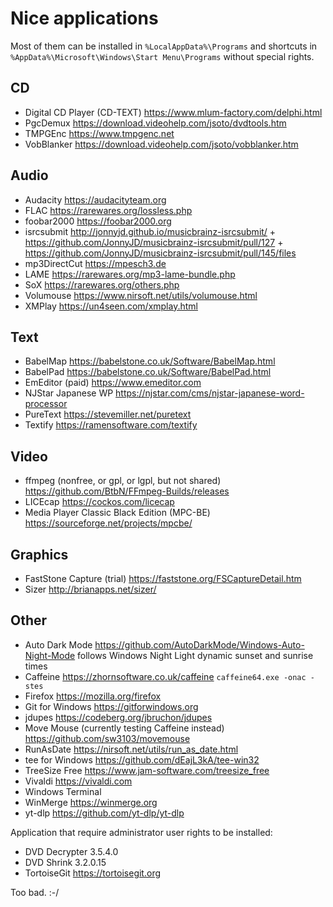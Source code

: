 Nice applications
=================

Most of them can be installed in `%LocalAppData%\Programs` and shortcuts in `%AppData%\Microsoft\Windows\Start Menu\Programs` without special rights.

CD
--

- Digital CD Player (CD-TEXT) https://www.mlum-factory.com/delphi.html
- PgcDemux https://download.videohelp.com/jsoto/dvdtools.htm
- TMPGEnc https://www.tmpgenc.net
- VobBlanker https://download.videohelp.com/jsoto/vobblanker.htm


Audio
-----

- Audacity https://audacityteam.org
- FLAC https://rarewares.org/lossless.php
- foobar2000 https://foobar2000.org
- isrcsubmit http://jonnyjd.github.io/musicbrainz-isrcsubmit/ + https://github.com/JonnyJD/musicbrainz-isrcsubmit/pull/127 + https://github.com/JonnyJD/musicbrainz-isrcsubmit/pull/145/files
- mp3DirectCut https://mpesch3.de
- LAME https://rarewares.org/mp3-lame-bundle.php
- SoX https://rarewares.org/others.php
- Volumouse https://www.nirsoft.net/utils/volumouse.html
- XMPlay https://un4seen.com/xmplay.html


Text
----

- BabelMap https://babelstone.co.uk/Software/BabelMap.html
- BabelPad https://babelstone.co.uk/Software/BabelPad.html
- EmEditor (paid) https://www.emeditor.com
- NJStar Japanese WP https://njstar.com/cms/njstar-japanese-word-processor
- PureText https://stevemiller.net/puretext
- Textify https://ramensoftware.com/textify


Video
-----

- ffmpeg (nonfree, or gpl, or lgpl, but not shared) https://github.com/BtbN/FFmpeg-Builds/releases
- LICEcap https://cockos.com/licecap
- Media Player Classic Black Edition (MPC-BE) https://sourceforge.net/projects/mpcbe/


Graphics
--------

- FastStone Capture (trial) https://faststone.org/FSCaptureDetail.htm
- Sizer http://brianapps.net/sizer/


Other
-----

- Auto Dark Mode https://github.com/AutoDarkMode/Windows-Auto-Night-Mode follows Windows Night Light dynamic sunset and sunrise times
- Caffeine https://zhornsoftware.co.uk/caffeine `caffeine64.exe -onac -stes`
- Firefox https://mozilla.org/firefox
- Git for Windows https://gitforwindows.org
- jdupes https://codeberg.org/jbruchon/jdupes
- Move Mouse (currently testing Caffeine instead) https://github.com/sw3103/movemouse
- RunAsDate https://nirsoft.net/utils/run_as_date.html
- tee for Windows https://github.com/dEajL3kA/tee-win32
- TreeSize Free https://www.jam-software.com/treesize_free
- Vivaldi https://vivaldi.com
- Windows Terminal
- WinMerge https://winmerge.org
- yt-dlp https://github.com/yt-dlp/yt-dlp


Application that require administrator user rights to be installed:

- DVD Decrypter 3.5.4.0
- DVD Shrink 3.2.0.15
- TortoiseGit https://tortoisegit.org

Too bad. :-/
